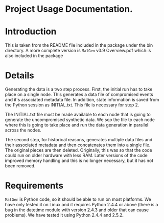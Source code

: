 # Project Usage Documentation. #

# Introduction #

This is taken from the README file included in the package under the bin directory.  A more complete version is `MalGen` v0.9 Overview.pdf which is also included in the package


# Details #

Generating the data is a two step process.  First, the initial run has to take
place on a single node.  This generates a data file of compromised events and
it's associated metadata file.  In addition, state information is saved from the
Python session as INITIAL.txt.  This file is necessary for step 2.

The INITIAL.txt file must be made available to each node that is going to
generate the uncompromised synthetic data.  We scp the file to each node where
this is going to take place and run the data generation in parallel across the
nodes.

The second step, for historical reasons, generates multiple data files and their
associated metadata and then concatenates them into a single file.  The
original pieces are then deleted.  Originally, this was so that the code could
run on older hardware with less RAM.  Later versions of the code improved memory
handling and this is no longer necessary, but it has not been removed.

# Requirements #

`MalGen` is Python code, so it should be able to run on most platforms.  We have only tested it on Linux and it requires Python 2.4.4 or above (there is a bug in the datetime module with version 2.4.3 and older that can cause problems).  We have tested it using Python 2.4.4 and 2.5.2.
